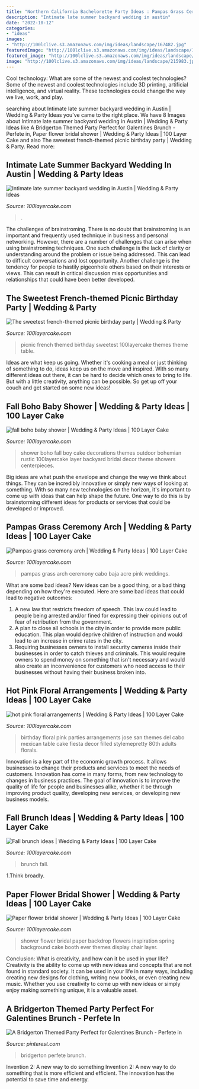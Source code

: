 ```yaml
---
title: "Northern California Bachelorette Party Ideas : Pampas Grass Ceremony Arch"
description: "Intimate late summer backyard wedding in austin"
date: "2022-10-12"
categories:
- "ideas"
images:
- "http://100lclive.s3.amazonaws.com/img/ideas/landscape/167482.jpg"
featuredImage: "http://100lclive.s3.amazonaws.com/img/ideas/landscape/165870.jpg"
featured_image: "http://100lclive.s3.amazonaws.com/img/ideas/landscape/167482.jpg"
image: "http://100lclive.s3.amazonaws.com/img/ideas/landscape/215983.jpg"
---
```



Cool technology: What are some of the newest and coolest technologies?
Some of the newest and coolest technologies include 3D printing, artificial intelligence, and virtual reality. These technologies could change the way we live, work, and play.

	

		
searching about Intimate late summer backyard wedding in Austin | Wedding &amp; Party Ideas you've came to the right place. We have 8 Images about Intimate late summer backyard wedding in Austin | Wedding &amp; Party Ideas like A Bridgerton Themed Party Perfect for Galentines Brunch - Perfete in, Paper flower bridal shower | Wedding &amp; Party Ideas | 100 Layer Cake and also The sweetest french-themed picnic birthday party | Wedding &amp; Party. Read more:
		
    
## Intimate Late Summer Backyard Wedding In Austin | Wedding &amp; Party Ideas

<img loading=lazy src="http://100lclive.s3.amazonaws.com/img/ideas/landscape/215983.jpg" onerror="this.onerror=null;this.src='https://tse4.mm.bing.net/th?id=OIP.za9aWtlNhRQVkA9zoACuoQHaJ8&amp;pid=15.1';" alt="Intimate late summer backyard wedding in Austin | Wedding &amp; Party Ideas">

_Source: 100layercake.com_

>. 

	

The challenges of brainstroming.
There is no doubt that brainstroming is an important and frequently used technique in business and personal networking. However, there are a number of challenges that can arise when using brainstroming techniques. One such challenge is the lack of clarity or understanding around the problem or issue being addressed. This can lead to difficult conversations and lost opportunity. Another challenge is the tendency for people to hastily pigeonhole others based on their interests or views. This can result in critical discussion miss opportunities and relationships that could have been better developed.

    
## The Sweetest French-themed Picnic Birthday Party | Wedding &amp; Party

<img loading=lazy src="http://100lclive.s3.amazonaws.com/img/ideas/landscape/209614.jpg" onerror="this.onerror=null;this.src='https://tse4.mm.bing.net/th?id=OIP.mr-83G86vwDauyMKuT6WWAHaJ6&amp;pid=15.1';" alt="The sweetest french-themed picnic birthday party | Wedding &amp; Party">

_Source: 100layercake.com_

>picnic french themed birthday sweetest 100layercake themes theme table. 

	

Ideas are what keep us going. Whether it's cooking a meal or just thinking of something to do, ideas keep us on the move and inspired. With so many different ideas out there, it can be hard to decide which ones to bring to life. But with a little creativity, anything can be possible. So get up off your couch and get started on some new ideas!

    
## Fall Boho Baby Shower | Wedding &amp; Party Ideas | 100 Layer Cake

<img loading=lazy src="http://100lclive.s3.amazonaws.com/img/ideas/landscape/167482.jpg" onerror="this.onerror=null;this.src='https://tse2.mm.bing.net/th?id=OIP.LxU_FBmQ8wdfHM4bSl8tOgHaLH&amp;pid=15.1';" alt="fall boho baby shower | Wedding &amp; Party Ideas | 100 Layer Cake">

_Source: 100layercake.com_

>shower boho fall boy cake decorations themes outdoor bohemian rustic 100layercake layer backyard bridal decor theme showers centerpieces. 

	

Big ideas are what push the envelope and change the way we think about things. They can be incredibly innovative or simply new ways of looking at something. With so many new technologies on the horizon, it's important to come up with ideas that can help shape the future. One way to do this is by brainstorming different ideas for products or services that could be developed or improved.

    
## Pampas Grass Ceremony Arch | Wedding &amp; Party Ideas | 100 Layer Cake

<img loading=lazy src="http://100lclive.s3.amazonaws.com/img/ideas/landscape/218989.jpg" onerror="this.onerror=null;this.src='https://tse1.mm.bing.net/th?id=OIP._2HbPvSS0yXVdYvnU5YBzAHaLH&amp;pid=15.1';" alt="Pampas grass ceremony arch | Wedding &amp; Party Ideas | 100 Layer Cake">

_Source: 100layercake.com_

>pampas grass arch ceremony cabo baja acre pink weddings. 

	

What are some bad ideas?
New ideas can be a good thing, or a bad thing depending on how they're executed. Here are some bad ideas that could lead to negative outcomes: 
1. A new law that restricts freedom of speech. This law could lead to people being arrested and/or fined for expressing their opinions out of fear of retribution from the government. 
2. A plan to close all schools in the city in order to provide more public education. This plan would deprive children of instruction and would lead to an increase in crime rates in the city. 
3. Requiring businesses owners to install security cameras inside their businesses in order to catch thieves and criminals. This would require owners to spend money on something that isn't necessary and would also create an inconvenience for customers who need access to their businesses without having their business broken into. 

    
## Hot Pink Floral Arrangements | Wedding &amp; Party Ideas | 100 Layer Cake

<img loading=lazy src="http://100lclive.s3.amazonaws.com/img/ideas/landscape/139268.jpg" onerror="this.onerror=null;this.src='https://tse1.mm.bing.net/th?id=OIP.ycV9ia52ylNJZEmrIVHSNwHaLH&amp;pid=15.1';" alt="hot pink floral arrangements | Wedding &amp; Party Ideas | 100 Layer Cake">

_Source: 100layercake.com_

>birthday floral pink parties arrangements jose san themes del cabo mexican table cake fiesta decor filled stylemepretty 80th adults florals. 

	

Innovation is a key part of the economic growth process. It allows businesses to change their products and services to meet the needs of customers. Innovation has come in many forms, from new technology to changes in business practices. The goal of innovation is to improve the quality of life for people and businesses alike, whether it be through improving product quality, developing new services, or developing new business models.

    
## Fall Brunch Ideas | Wedding &amp; Party Ideas | 100 Layer Cake

<img loading=lazy src="http://100lclive.s3.amazonaws.com/img/ideas/landscape/165870.jpg" onerror="this.onerror=null;this.src='https://tse4.mm.bing.net/th?id=OIP.WGCkYQKX1L6eSwsGNUDTSgDIEs&amp;pid=15.1';" alt="Fall brunch ideas | Wedding &amp; Party Ideas | 100 Layer Cake">

_Source: 100layercake.com_

>brunch fall. 

	

1.Think broadly.

    
## Paper Flower Bridal Shower | Wedding &amp; Party Ideas | 100 Layer Cake

<img loading=lazy src="http://100lclive.s3.amazonaws.com/img/ideas/landscape/143956.jpg" onerror="this.onerror=null;this.src='https://tse3.mm.bing.net/th?id=OIP.L1J7EDnbkXD8nQWj5gKYaQHaLH&amp;pid=15.1';" alt="Paper flower bridal shower | Wedding &amp; Party Ideas | 100 Layer Cake">

_Source: 100layercake.com_

>shower flower bridal paper backdrop flowers inspiration spring background cake booth ever themes display chair layer. 

	

Conclusion: What is creativity, and how can it be used in your life?
Creativity is the ability to come up with new ideas and concepts that are not found in standard society. It can be used in your life in many ways, including creating new designs for clothing, writing new books, or even creating new music. Whether you use creativity to come up with new ideas or simply enjoy making something unique, it is a valuable asset.

    
## A Bridgerton Themed Party Perfect For Galentines Brunch - Perfete In

<img loading=lazy src="https://i.pinimg.com/736x/ae/3a/e9/ae3ae9a8f275903a83906d0fe234163b.jpg" onerror="this.onerror=null;this.src='https://tse1.mm.bing.net/th?id=OIP.m4soE9-eZXRlMdELJNnjeQHaLH&amp;pid=15.1';" alt="A Bridgerton Themed Party Perfect for Galentines Brunch - Perfete in">

_Source: pinterest.com_

>bridgerton perfete brunch. 

	

Invention 2: A new way to do something
Invention 2: A new way to do something that is more efficient and efficient. The innovation has the potential to save time and energy.

